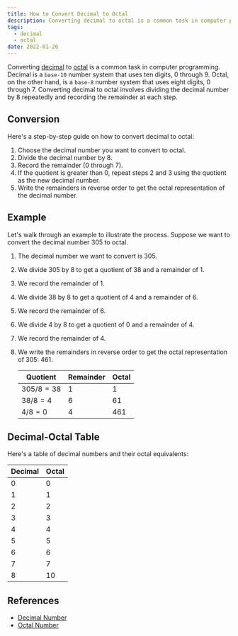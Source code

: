 ```yaml
---
title: How to Convert Decimal to Octal
description: Converting decimal to octal is a common task in computer programming. Decimal is a base-10 number system that uses ten digits, 0 through 9. Octal, on the other hand, is a base-8 number system that uses eight digits, 0 through 7. Converting decimal to octal involves dividing the decimal number by 8 repeatedly and recording the remainder at each step.
tags:
  - decimal
  - octal
date: 2022-01-26
---
```


Converting [decimal][Decimal_Number] to [octal][Octal_Number] is a common task in computer programming. Decimal is a `base-10` number system that uses ten digits, 0 through 9. Octal, on the other hand, is a `base-8` number system that uses eight digits, 0 through 7. Converting decimal to octal involves dividing the decimal number by 8 repeatedly and recording the remainder at each step.

## Conversion

Here's a step-by-step guide on how to convert decimal to octal:

1. Choose the decimal number you want to convert to octal.
2. Divide the decimal number by 8.
3. Record the remainder (0 through 7).
4. If the quotient is greater than 0, repeat steps 2 and 3 using the quotient as the new decimal number.
5. Write the remainders in reverse order to get the octal representation of the decimal number.

## Example

Let's walk through an example to illustrate the process. Suppose we want to convert the decimal number 305 to octal.

1. The decimal number we want to convert is 305.
2. We divide 305 by 8 to get a quotient of 38 and a remainder of 1.
3. We record the remainder of 1.
4. We divide 38 by 8 to get a quotient of 4 and a remainder of 6.
5. We record the remainder of 6.
6. We divide 4 by 8 to get a quotient of 0 and a remainder of 4.
7. We record the remainder of 4.
8. We write the remainders in reverse order to get the octal representation of 305: 461.

   | Quotient   | Remainder | Octal |
   | ---------- | --------- | ----- |
   | $305/8=38$ | 1         | 1     |
   | $38/8=4$   | 6         | 61    |
   | $4/8=0$    | 4         | 461   |

## Decimal-Octal Table

Here's a table of decimal numbers and their octal equivalents:

| Decimal | Octal |
| ------- | ----- |
| 0       | 0     |
| 1       | 1     |
| 2       | 2     |
| 3       | 3     |
| 4       | 4     |
| 5       | 5     |
| 6       | 6     |
| 7       | 7     |
| 8       | 10    |

## References

- [Decimal Number][Decimal_Number]
- [Octal Number][Octal_Number]

<!-- Reference -->

[Decimal_Number]: /blog/2024/01/01-what-is-decimal-number "What is a Decimal Number?"
[Octal_Number]: /blog/2024/01/01-what-is-octal-number "What is an Octal Number?"
